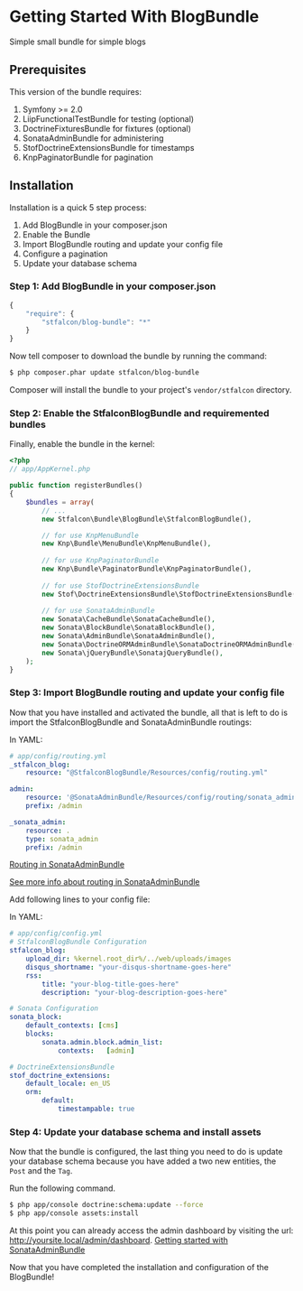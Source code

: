 Getting Started With BlogBundle
==================================

Simple small bundle for simple blogs

## Prerequisites

This version of the bundle requires:

1. Symfony >= 2.0
2. LiipFunctionalTestBundle for testing (optional)
3. DoctrineFixturesBundle for fixtures (optional)
4. SonataAdminBundle for administering
5. StofDoctrineExtensionsBundle for timestamps
6. KnpPaginatorBundle for pagination

## Installation

Installation is a quick 5 step process:

1. Add BlogBundle in your composer.json
2. Enable the Bundle
3. Import BlogBundle routing and update your config file
4. Configure a pagination
5. Update your database schema

### Step 1: Add BlogBundle in your composer.json

```js
{
    "require": {
        "stfalcon/blog-bundle": "*"
    }
}
```

Now tell composer to download the bundle by running the command:

``` bash
$ php composer.phar update stfalcon/blog-bundle
```

Composer will install the bundle to your project's `vendor/stfalcon` directory.

### Step 2: Enable the StfalconBlogBundle and requiremented bundles

Finally, enable the bundle in the kernel:

``` php
<?php
// app/AppKernel.php

public function registerBundles()
{
    $bundles = array(
        // ...
        new Stfalcon\Bundle\BlogBundle\StfalconBlogBundle(),

        // for use KnpMenuBundle
        new Knp\Bundle\MenuBundle\KnpMenuBundle(),
        
        // for use KnpPaginatorBundle
        new Knp\Bundle\PaginatorBundle\KnpPaginatorBundle(),
        
        // for use StofDoctrineExtensionsBundle
        new Stof\DoctrineExtensionsBundle\StofDoctrineExtensionsBundle(),
        
        // for use SonataAdminBundle
        new Sonata\CacheBundle\SonataCacheBundle(),
        new Sonata\BlockBundle\SonataBlockBundle(),
        new Sonata\AdminBundle\SonataAdminBundle(),
        new Sonata\DoctrineORMAdminBundle\SonataDoctrineORMAdminBundle(),
        new Sonata\jQueryBundle\SonatajQueryBundle(),
    );
}
```

### Step 3: Import BlogBundle routing and update your config file

Now that you have installed and activated the bundle, all that is left to do is
import the StfalconBlogBundle and SonataAdminBundle routings:

In YAML:

``` yaml
# app/config/routing.yml
_stfalcon_blog:
    resource: "@StfalconBlogBundle/Resources/config/routing.yml"

admin:
    resource: '@SonataAdminBundle/Resources/config/routing/sonata_admin.xml'
    prefix: /admin

_sonata_admin:
    resource: .
    type: sonata_admin
    prefix: /admin
```
[Routing in SonataAdminBundle](https://github.com/sonata-project/SonataAdminBundle/blob/master/Resources/doc/reference/getting_started.rst#step-1-define-sonataadminbundle-routes)

[See more info about routing in SonataAdminBundle](https://github.com/sonata-project/SonataAdminBundle/blob/master/Resources/doc/reference/getting_started.rst#step-1-define-sonataadminbundle-routes)

Add following lines to your config file:

In YAML:

``` yaml
# app/config/config.yml
# StfalconBlogBundle Configuration
stfalcon_blog:
    upload_dir: %kernel.root_dir%/../web/uploads/images
    disqus_shortname: "your-disqus-shortname-goes-here"
    rss:
        title: "your-blog-title-goes-here"
        description: "your-blog-description-goes-here"

# Sonata Configuration
sonata_block:
    default_contexts: [cms]
    blocks:
        sonata.admin.block.admin_list:
            contexts:   [admin]

# DoctrineExtensionsBundle
stof_doctrine_extensions:
    default_locale: en_US
    orm:
        default:
            timestampable: true
```

### Step 4: Update your database schema and install assets

Now that the bundle is configured, the last thing you need to do is update your
database schema because you have added a two new entities, the `Post` and the `Tag`.

Run the following command.

``` bash
$ php app/console doctrine:schema:update --force
$ php app/console assets:install
```
At this point you can already access the admin dashboard by visiting the url: http://yoursite.local/admin/dashboard.
[Getting started with SonataAdminBundle](http://sonata-project.org/bundles/admin/2-0/doc/reference/getting_started.html)

Now that you have completed the installation and configuration of the BlogBundle!
